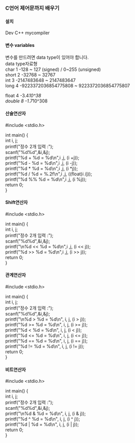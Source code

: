 ### C언어 제어문까지 배우기

#### 설치
Dev C++
mycompiler  

#### 변수 variables
변수를 만드려면 data type이 있어야 합니다.   
data type자료형  
char   1   -128 ~ 127 (signed)  / 0~255 (unsigned)    
short  2   -32768 ~ 32767      
int    3   -2147483648 ~ 2147483647      
long   4   -9223372036854775808 ~ 9223372036854775807  

float  4   -3.4*10^38    
double 8   -1.7*10^308    

#### 산술연산자
#include <stdio.h>    

int main() {    
    int i, j;    
    printf("정수 2개 입력 :");    
    scanf("%d%d",&i,&j);    
    printf("%d + %d = %d\n",i ,j, (i +j));    
    printf("%d - %d = %d\n",i ,j, (i -j));    
    printf("%d * %d = %d\n",i ,j, (i *j));    
    printf("%d / %d = %.2f\n",i ,j, ((float)i /j));    
    printf("%d %% %d = %d\n",i ,j, (i %j));    
    return 0;    
}

#### Shift연산자
#include <stdio.h>    

int main() {    
    int i, j;    
    printf("정수 2개 입력 :");    
    scanf("%d%d",&i,&j);    
    printf("\n%d << %d = %d\n",i ,j, (i << j));    
    printf("%d >> %d = %d\n",i ,j, (i >> j));    
    return 0;    
}    

#### 관계연산자
#include <stdio.h>    

int main() {    
    int i, j;    
    printf("정수 2개 입력 :");    
    scanf("%d%d",&i,&j);    
    printf("\n%d > %d = %d\n", i, j, (i > j));    
    printf("%d >= %d = %d\n", i, j, (i >= j));    
    printf("%d < %d = %d\n", i, j, (i < j));    
    printf("%d <= %d = %d\n", i, j, (i <= j));    
    printf("%d == %d = %d\n", i, j, (i == j));    
    printf("%d != %d = %d\n", i, j, (i != j));    
    return 0;    
}    

#### 비트연산자
#include <stdio.h>    

int main() {    
    int i, j;    
    printf("정수 2개 입력 :");    
    scanf("%d%d",&i,&j);    
    printf("\n%d & %d = %d\n", i, j, (i & j));    
    printf("%d ^ %d = %d\n", i, j, (i ^ j));    
    printf("%d | %d = %d\n", i, j, (i | j));    
    return 0;    
}    







